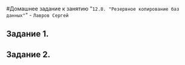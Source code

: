 #Домашнее задание к занятию "`12.8. "Резервное копирование баз данных"`" - `Лавров Сергей`

## Задание 1. 

## Задание 2. 
